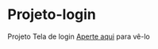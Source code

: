# Projeto-login
 Projeto Tela de login
<a href=" https://roberto-henrique-c.github.io/Projeto-login/">Aperte aqui</a> para vê-lo
